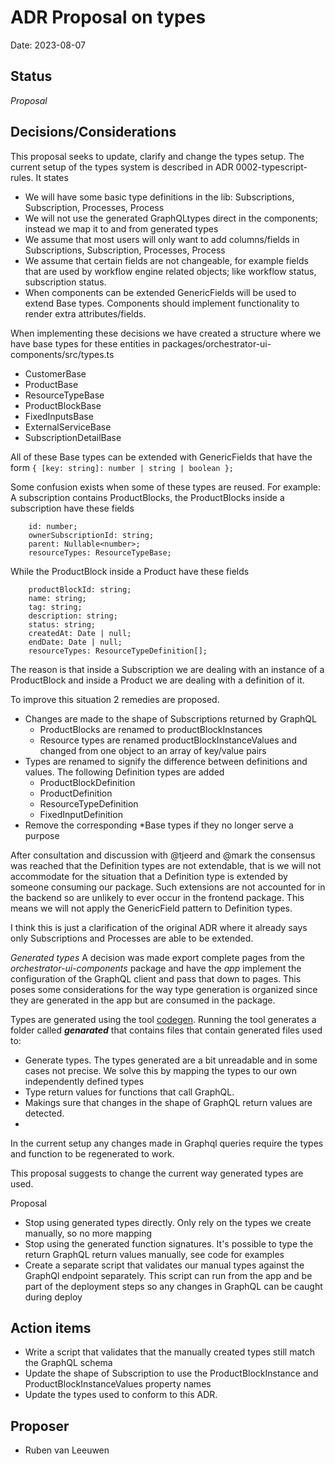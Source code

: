 # ADR Proposal on types

Date: 2023-08-07

## Status

*Proposal*

## Decisions/Considerations

This proposal seeks to update, clarify and change the types setup. The current setup of the types system is described in ADR 0002-typescript-rules. It states

- We will have some basic type definitions in the lib: Subscriptions, Subscription, Processes, Process
- We will not use the generated GraphQLtypes direct in the components; instead we map it to and from generated types
- We assume that most users will only want to add columns/fields in Subscriptions, Subscription, Processes, Process
- We assume that certain fields are not changeable, for example fields that are used by workflow engine related objects;
  like workflow status, subscription status.
- When components can be extended GenericFields will be used to extend Base types. Components should implement
  functionality to render extra attributes/fields.

When implementing these decisions we have created a structure where we have base types for these entities in 
packages/orchestrator-ui-components/src/types.ts

- CustomerBase
- ProductBase 
- ResourceTypeBase
- ProductBlockBase
- FixedInputsBase
- ExternalServiceBase
- SubscriptionDetailBase

All of these Base types can be extended with GenericFields that have the form ```{ [key: string]: number | string | boolean };```

Some confusion exists when some of these types are reused. For example: A subscription contains ProductBlocks, the ProductBlocks inside a subscription have these fields

```
    id: number;
    ownerSubscriptionId: string;
    parent: Nullable<number>;
    resourceTypes: ResourceTypeBase;
```

While the ProductBlock inside a Product have these fields

```
    productBlockId: string;
    name: string;
    tag: string;
    description: string;
    status: string;
    createdAt: Date | null;
    endDate: Date | null;
    resourceTypes: ResourceTypeDefinition[];
```

The reason is that inside a Subscription we are dealing with an instance of a ProductBlock and inside a Product we are dealing with a definition of it. 

To improve this situation 2 remedies are proposed. 

- Changes are made to the shape of Subscriptions returned by GraphQL 
  - ProductBlocks are renamed to productBlockInstances
  - Resource types are renamed productBlockInstanceValues and changed from one object to an array of key/value pairs
- Types are renamed to signify the difference between definitions and values. The following Definition types are added
  - ProductBlockDefinition
  - ProductDefinition
  - ResourceTypeDefinition
  - FixedInputDefinition
- Remove the corresponding *Base types if they no longer serve a purpose

After consultation and discussion with @tjeerd and @mark the consensus was reached that the Definition types are not extendable, that is we will not accommodate for the situation that a Definition type is extended by someone consuming our package. Such extensions are not accounted for in the backend so are unlikely to ever occur in the frontend package. This means we will not apply the GenericField pattern to Definition types. 

I think this is just a clarification of the original ADR where it already says only Subscriptions and Processes are able to be extended. 

*Generated types*
A decision was made export complete pages from the *orchestrator-ui-components* package and have the *app* implement the configuration of the GraphQL client and pass that down to pages. This poses some considerations for the way type generation is organized since they are generated in the app but are consumed in the package. 

Types are generated using the tool [codegen](https://the-guild.dev/graphql/codegen). Running the tool generates a folder called *__genarated__* that contains files that contain generated files used to:
- Generate types. The types generated are a bit unreadable and in some cases not precise. We solve this by mapping the types to our own independently defined types
- Type return values for functions that call GraphQL. 
- Makings sure that changes in the shape of GraphQL return values are detected. 
- 
In the current setup any changes made in Graphql queries require the types and function to be regenerated to work.

This proposal suggests to change the current way generated types are used. 

Proposal
- Stop using generated types directly. Only rely on the types we create manually, so no more mapping
- Stop using the generated function signatures. It's possible to type the return GraphQL return values manually, see code for examples
- Create a separate script that validates our manual types against the GraphQl endpoint separately. This script can run from the app and be part of the deployment steps so any changes in GraphQL can be caught during deploy

## Action items
- Write a script that validates that the manually created types still match the GraphQL schema
- Update the shape of Subscription to use the ProductBlockInstance and ProductBlockInstanceValues property names
- Update the types used to conform to this ADR.

## Proposer
- Ruben van Leeuwen


